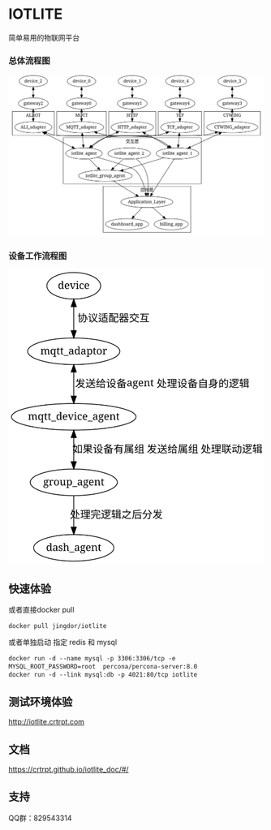 # IOTLITE
简单易用的物联网平台
### 总体流程图
![总体流程图](./diagram/architecture.svg)

### 设备工作流程图
![设备工作流程图](./diagram/sample_device.svg)

## 快速体验

或者直接docker pull
```
docker pull jingdor/iotlite
```

或者单独启动 指定 redis 和 mysql
```
docker run -d --name mysql -p 3306:3306/tcp -e MYSQL_ROOT_PASSWORD=root  percona/percona-server:8.0
docker run -d --link mysql:db -p 4021:80/tcp iotlite
```
## 测试环境体验

http://iotlite.crtrpt.com
## 文档
https://crtrpt.github.io/iotlite_doc/#/
## 支持
QQ群：829543314
